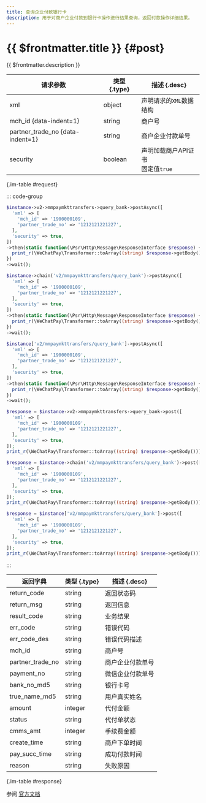 ```yaml
---
title: 查询企业付款银行卡
description: 用于对商户企业付款到银行卡操作进行结果查询，返回付款操作详细结果。
---
```


# {{ $frontmatter.title }} {#post}

{{ $frontmatter.description }}

| 请求参数 | 类型 {.type} | 描述 {.desc}
| --- | --- | ---
| xml | object | 声明请求的`XML`数据结构
| mch_id {data-indent=1} | string | 商户号
| partner_trade_no {data-indent=1} | string | 商户企业付款单号
| security | boolean | 声明加载商户API证书<br/>固定值`true`

{.im-table #request}

::: code-group

```php [异步纯链式]
$instance->v2->mmpaymkttransfers->query_bank->postAsync([
  'xml' => [
    'mch_id' => '1900000109',
    'partner_trade_no' => '1212121221227',
  ],
  'security' => true,
])
->then(static function(\Psr\Http\Message\ResponseInterface $response) {
  print_r(\WeChatPay\Transformer::toArray((string) $response->getBody()));
})
->wait();
```

```php [异步声明式]
$instance->chain('v2/mmpaymkttransfers/query_bank')->postAsync([
  'xml' => [
    'mch_id' => '1900000109',
    'partner_trade_no' => '1212121221227',
  ],
  'security' => true,
])
->then(static function(\Psr\Http\Message\ResponseInterface $response) {
  print_r(\WeChatPay\Transformer::toArray((string) $response->getBody()));
})
->wait();
```

```php [异步属性式]
$instance['v2/mmpaymkttransfers/query_bank']->postAsync([
  'xml' => [
    'mch_id' => '1900000109',
    'partner_trade_no' => '1212121221227',
  ],
  'security' => true,
])
->then(static function(\Psr\Http\Message\ResponseInterface $response) {
  print_r(\WeChatPay\Transformer::toArray((string) $response->getBody()));
})
->wait();
```

```php [同步纯链式]
$response = $instance->v2->mmpaymkttransfers->query_bank->post([
  'xml' => [
    'mch_id' => '1900000109',
    'partner_trade_no' => '1212121221227',
  ],
  'security' => true,
]);
print_r(\WeChatPay\Transformer::toArray((string) $response->getBody()));
```

```php [同步声明式]
$response = $instance->chain('v2/mmpaymkttransfers/query_bank')->post([
  'xml' => [
    'mch_id' => '1900000109',
    'partner_trade_no' => '1212121221227',
  ],
  'security' => true,
]);
print_r(\WeChatPay\Transformer::toArray((string) $response->getBody()));
```

```php [同步属性式]
$response = $instance['v2/mmpaymkttransfers/query_bank']->post([
  'xml' => [
    'mch_id' => '1900000109',
    'partner_trade_no' => '1212121221227',
  ],
  'security' => true,
]);
print_r(\WeChatPay\Transformer::toArray((string) $response->getBody()));
```

:::

| 返回字典 | 类型 {.type} | 描述 {.desc}
| --- | --- | ---
| return_code | string | 返回状态码
| return_msg | string | 返回信息
| result_code | string | 业务结果
| err_code | string | 错误代码
| err_code_des | string | 错误代码描述
| mch_id | string | 商户号
| partner_trade_no | string | 商户企业付款单号
| payment_no | string | 微信企业付款单号
| bank_no_md5 | string | 银行卡号
| true_name_md5 | string | 用户真实姓名
| amount | integer | 代付金额
| status | string | 代付单状态
| cmms_amt | integer | 手续费金额
| create_time | string | 商户下单时间
| pay_succ_time | string | 成功付款时间
| reason | string | 失败原因

{.im-table #response}

参阅 [官方文档](https://pay.weixin.qq.com/wiki/doc/api/tools/mch_pay.php?chapter=24_3)
